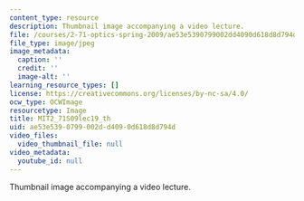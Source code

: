 ```yaml
---
content_type: resource
description: Thumbnail image accompanying a video lecture.
file: /courses/2-71-optics-spring-2009/ae53e5390799002dd4090d618d8d794d_MIT2_71S09lec19_th.jpg
file_type: image/jpeg
image_metadata:
  caption: ''
  credit: ''
  image-alt: ''
learning_resource_types: []
license: https://creativecommons.org/licenses/by-nc-sa/4.0/
ocw_type: OCWImage
resourcetype: Image
title: MIT2_71S09lec19_th
uid: ae53e539-0799-002d-d409-0d618d8d794d
video_files:
  video_thumbnail_file: null
video_metadata:
  youtube_id: null
---
```

Thumbnail image accompanying a video lecture.